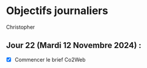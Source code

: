# Objectifs journaliers

Christopher

## Jour 22 (Mardi 12 Novembre 2024) :

- [X] Commencer le brief Co2Web
